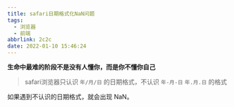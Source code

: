 ```yaml
---
title: safari日期格式化NaN问题
tags:
  - 浏览器
  - 前端
abbrlink: 2c2c
date: 2022-01-10 15:46:24
---
```

**生命中最难的阶段不是没有人懂你，而是你不懂你自己**
<!--more-->

> safari浏览器只认识 `年/月/日` 的日期格式，不认识 `年-月-日` `年.月.日` 的格式


如果遇到不认识的日期格式，就会出现 NaN。